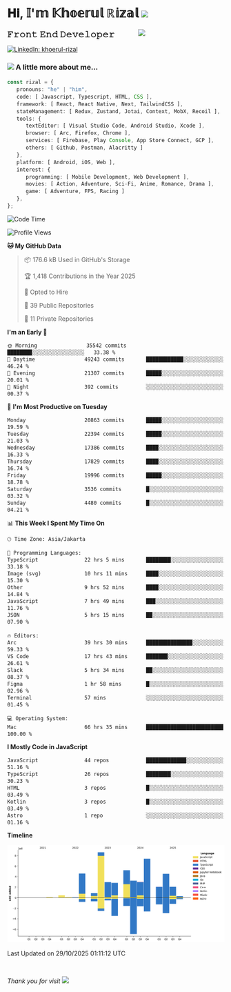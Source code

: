 <h1> 𝐇𝐢, 𝕀'𝕞 𝕂𝕙𝕠𝕖𝕣𝕦𝕝 ℝ𝕚𝕫𝕒𝕝 <img src="https://media.giphy.com/media/mGcNjsfWAjY5AEZNw6/giphy.gif" width="50"></h1>
<img align='right' src="https://media.giphy.com/media/v1.Y2lkPTc5MGI3NjExOWI2ajR2NGJubzBsZHFuaHMwajRrcDNsNXJwOG8yb3F0NjhkNXF4OSZlcD12MV9pbnRlcm5hbF9naWZfYnlfaWQmY3Q9cw/fkZukR450RQ1qnGaq9/giphy.gif" width="200">
<strong style="font-size:20px;">𝙵𝚛𝚘𝚗𝚝 𝙴𝚗𝚍 𝙳𝚎𝚟𝚎𝚕𝚘𝚙𝚎𝚛</strong>
</p></em>

[![LinkedIn: khoerul-rizal](https://img.shields.io/badge/khoerul--rizal-blue?style=flat-square&logo=Linkedin&logoColor=white&link=https://www.linkedin.com/in/khoerul-rizal/)](https://www.linkedin.com/in/khoerul-rizal/)

### <img src="https://media.giphy.com/media/VgCDAzcKvsR6OM0uWg/giphy.gif" width="50"> A little more about me...

```typescript
const rizal = {
   pronouns: "he" | "him",
   code: [ Javascript, Typescript, HTML, CSS ],
   framework: [ React, React Native, Next, TailwindCSS ],
   stateManagement: [ Redux, Zustand, Jotai, Context, MobX, Recoil ],
   tools: {
      textEditor: [ Visual Studio Code, Android Studio, Xcode ],
      browser: [ Arc, Firefox, Chrome ],
      services: [ Firebase, Play Console, App Store Connect, GCP ],
      others: [ Github, Postman, Alacritty ]
   },
   platform: [ Android, iOS, Web ],
   interest: {
      programming: [ Mobile Development, Web Development ],
      movies: [ Action, Adventure, Sci-Fi, Anime, Romance, Drama ],
      game: [ Adventure, FPS, Racing ]
   },
};
```

<!--START_SECTION:waka-->
![Code Time](http://img.shields.io/badge/Code%20Time-4%2C344%20hrs%2017%20mins-blue)

![Profile Views](http://img.shields.io/badge/Profile%20Views-0-blue)

**🐱 My GitHub Data** 

> 📦 176.6 kB Used in GitHub's Storage 
 > 
> 🏆 1,418 Contributions in the Year 2025
 > 
> 💼 Opted to Hire
 > 
> 📜 39 Public Repositories 
 > 
> 🔑 11 Private Repositories 
 > 
**I'm an Early 🐤** 

```text
🌞 Morning                35542 commits       ████████░░░░░░░░░░░░░░░░░   33.38 % 
🌆 Daytime                49243 commits       ████████████░░░░░░░░░░░░░   46.24 % 
🌃 Evening                21307 commits       █████░░░░░░░░░░░░░░░░░░░░   20.01 % 
🌙 Night                  392 commits         ░░░░░░░░░░░░░░░░░░░░░░░░░   00.37 % 
```
📅 **I'm Most Productive on Tuesday** 

```text
Monday                   20863 commits       █████░░░░░░░░░░░░░░░░░░░░   19.59 % 
Tuesday                  22394 commits       █████░░░░░░░░░░░░░░░░░░░░   21.03 % 
Wednesday                17386 commits       ████░░░░░░░░░░░░░░░░░░░░░   16.33 % 
Thursday                 17829 commits       ████░░░░░░░░░░░░░░░░░░░░░   16.74 % 
Friday                   19996 commits       █████░░░░░░░░░░░░░░░░░░░░   18.78 % 
Saturday                 3536 commits        █░░░░░░░░░░░░░░░░░░░░░░░░   03.32 % 
Sunday                   4480 commits        █░░░░░░░░░░░░░░░░░░░░░░░░   04.21 % 
```


📊 **This Week I Spent My Time On** 

```text
🕑︎ Time Zone: Asia/Jakarta

💬 Programming Languages: 
TypeScript               22 hrs 5 mins       ████████░░░░░░░░░░░░░░░░░   33.18 % 
Image (svg)              10 hrs 11 mins      ████░░░░░░░░░░░░░░░░░░░░░   15.30 % 
Other                    9 hrs 52 mins       ████░░░░░░░░░░░░░░░░░░░░░   14.84 % 
JavaScript               7 hrs 49 mins       ███░░░░░░░░░░░░░░░░░░░░░░   11.76 % 
JSON                     5 hrs 15 mins       ██░░░░░░░░░░░░░░░░░░░░░░░   07.90 % 

🔥 Editors: 
Arc                      39 hrs 30 mins      ███████████████░░░░░░░░░░   59.33 % 
VS Code                  17 hrs 43 mins      ███████░░░░░░░░░░░░░░░░░░   26.61 % 
Slack                    5 hrs 34 mins       ██░░░░░░░░░░░░░░░░░░░░░░░   08.37 % 
Figma                    1 hr 58 mins        █░░░░░░░░░░░░░░░░░░░░░░░░   02.96 % 
Terminal                 57 mins             ░░░░░░░░░░░░░░░░░░░░░░░░░   01.45 % 

💻 Operating System: 
Mac                      66 hrs 35 mins      █████████████████████████   100.00 % 
```

**I Mostly Code in JavaScript** 

```text
JavaScript               44 repos            █████████████░░░░░░░░░░░░   51.16 % 
TypeScript               26 repos            ████████░░░░░░░░░░░░░░░░░   30.23 % 
HTML                     3 repos             █░░░░░░░░░░░░░░░░░░░░░░░░   03.49 % 
Kotlin                   3 repos             █░░░░░░░░░░░░░░░░░░░░░░░░   03.49 % 
Astro                    1 repo              ░░░░░░░░░░░░░░░░░░░░░░░░░   01.16 % 
```



**Timeline**

![Lines of Code chart](https://raw.githubusercontent.com/khoerulrizal/khoerulrizal/main/assets/bar_graph.png)


 Last Updated on 29/10/2025 01:11:12 UTC
<!--END_SECTION:waka-->
</details>
<br/>

<em>Thank you for visit</em> <img src="https://media.giphy.com/media/v1.Y2lkPTc5MGI3NjExcHdvNm1qZWtjaGw0ZjdwM3Z3NnY2dHlueTVuODBta2FiY20wM2YybSZlcD12MV9pbnRlcm5hbF9naWZfYnlfaWQmY3Q9cw/tV25tpdKqdFa9x81k2/giphy.gif" width="40">
